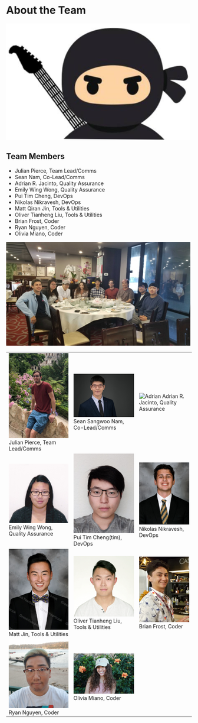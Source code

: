 # About the Team 

<img src="img/rockstar_ninja.PNG" title="Team Logo" alt="Team Logo" width="500px"/>

## Team Members


- Julian Pierce, Team Lead/Comms
- Sean Nam, Co-Lead/Comms
- Adrian R. Jacinto, Quality Assurance
- Emily Wing Wong, Quality Assurance
- Pui Tim Cheng, DevOps
- Nikolas Nikravesh, DevOps
- Matt Qiran Jin, Tools & Utilities
- Oliver Tianheng Liu, Tools & Utilities
- Brian Frost, Coder
- Ryan Nguyen, Coder
- Olivia Miano, Coder

<img src="img/team-lunch.jpg" title="Team Lunch" alt="Team Lunch" width="500px"/>

|   |   |   |
|---|---|---|
| <img src="img/julian.jpeg" title="Julian" alt="Julian" width="300px" /> Julian Pierce, Team Lead/Comms | <img src="img/sean.jpg" title="sean" alt="sean" width="300px" /> Sean Sangwoo Nam, Co-Lead/Comms | <img src="img/adrian.jpg" title="Adrian" alt="Adrian" width="300px"/> Adrian R. Jacinto, Quality Assurance |
| <img src="img/Emily.jpg" title="Emily" alt="Emily" width="300px"/> Emily Wing Wong, Quality Assurance | <img src="img/tim.jpg" title="tim" alt="tim" width="300px"/> Pui Tim Cheng(tim), DevOps | <img src="img/nick.png" title="Nik" alt="Nik" width="300px"/> Nikolas Nikravesh, DevOps |   |
| <img src="img/matt_jin.jpg" title="Matt" alt="Matt" width="300px"/> Matt Jin, Tools & Utilities | <img src="img/oliver.png" title="Oliver" alt="Oliver" width="300px"/> Oliver Tianheng Liu, Tools & Utilities| <img src="img/Brian.jpg" title="Brian" alt="Brian" width="300px"/> Brian Frost, Coder | 
|<img src="img/ryan.jpg" title="Ryan" alt="Ryan" width="300px"/> Ryan Nguyen, Coder | <img src="img/olivia.jpg" title="Olivia" alt="Olivia" width="300px"/> Olivia Miano, Coder |

